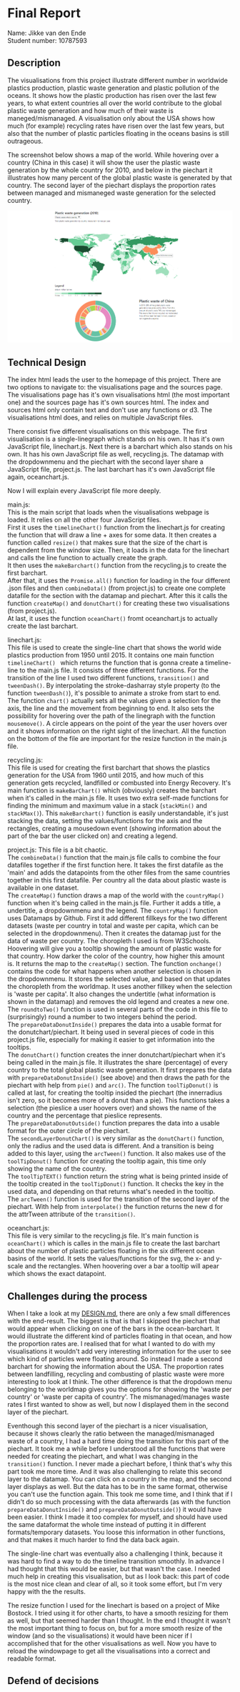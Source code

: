 # Final Report

Name: Jikke van den Ende  
Student number: 10787593

## Description
The visualisations from this project illustrate different number in worldwide plastics production, plastic waste generation and plastic pollution of the oceans. It shows how the plastic production has risen over the last few years, to what extent countries all over the world contribute to the global plastic waste generation and how much of their waste is maneged/mismanaged. A visualisation only about the USA shows how much (for example) recycling rates have risen over the last few years, but also that the number of plastic particles floating in the oceans basins is still outrageous.  

The screenshot below shows a map of the world. While hovering over a country (China in this case) it will show the user the plastic waste generation by the whole country for 2010, and below in the piechart it illustrates how many percent of the global plastic waste is generated by that country. The second layer of the piechart displays the proportion rates between managed and mismaneged waste generation for the selected country.

![alt text](/doc/reportScreenshot.png)  

## Technical Design  

The index html leads the user to the homepage of this project. There are two options to navigate to: the visualisations page and the sources page. The visualisations page has it's own visualisations html (the most important one) and the sources page has it's own sources html. The index and sources html only contain text and don't use any functions or d3. The visualisations html does, and  relies on multiple JavaScript files.  

There consist five different visualisations on this webpage. The first visualisation is a single-linegraph which stands on his own. It has it's own JavaScript file, linechart.js. Next there is a barchart which also stands on his own. It has his own JavaScript file as well, recycling.js. The datamap with the dropdownmenu and the piechart with the second layer share a JavaScript file, project.js. The last barchart has it's own JavaScript file again, oceanchart.js.  

Now I will explain every JavaScript file more deeply.  

main.js:  
This is the main script that loads when the visualisations webpage is loaded. It relies on all the other four JavaScript files.  
First it uses the `timelineChart()` function from the linechart.js for creating the function that will draw a line + axes for some data. It then creates a function called `resize()` that makes sure that the size of the chart is dependent from the window size. Then, it loads in the data for the linechart and calls the line function to actually create the graph.  
It then uses the `makeBarchart()` function from the recycling.js to create the first barchart.  
After that, it uses the `Promise.all()` function for loading in the four different .json files and then `combineData()` (from project.js) to create one complete datafile for the section with the datamap and piechart. After this it calls the function `createMap()` and `donutChart()` for creating these two visualisations (from project.js).  
At last, it uses the function `oceanChart()` fromt oceanchart.js to actually create the last barchart.

linechart.js:  
This file is used to create the single-line chart that shows the world wide plastics production from 1950 until 2015. It contains one main function `timelineChart() ` which returns the function that is gonna create a timeline-line to the main.js file. It consists of three different functions. For the transition of the line I used two different functions, `transition()` and `tweenDash()`. By interpolating the stroke-dasharray style property (to the function `tweenDash()`), it's possible to animate a stroke from start to end. The function `chart()` actually sets all the values given a selection for the axis, the line and the movement from beginning to end. It also sets the possibility for hovering over the path of the linegraph with the function `mousemove()`. A circle appears on the point of the year the user hovers over and it shows information on the right sight of the linechart. All the function on the bottom of the file are important for the resize function in the main.js file.

recycling.js:  
This file is used for creating the first barchart that shows the plastics generation for the USA from 1960 until 2015, and how much of this generation gets recycled, landfilled or combusted into Energy Recovery. It's main function is `makeBarChart()` which (obviously) creates the barchart when it's called in the main.js file. It uses two extra self-made functions for finding the minimum and maximum value in a stack (`stackMin()` and `stackMax()`). This `makeBarchart()` function is easily understandable, it's just stacking the data, setting the values/functions for the axis and the rectangles, creating a mousedown event (showing information about the part of the bar the user clicked on) and creating a legend.

project.js:
This file is a bit chaotic.  
The `combineData()` function that the main.js file calls to combine the four datafiles together if the first function here. It takes the first datafile as the 'main' and adds the datapoints from the other files from the same countries together in this first datafile. Per country all the data about plastic waste is available in one dataset.  
The `createMap()` function draws a map of the world with the `countryMap()` function when it's being called in the main.js file. Further it adds a title, a undertitle, a dropdownmenu and the legend. The `countryMap()` function uses Datamaps by Github. First it add different fillkeys for the two different datasets (waste per country in total and waste per capita,  which can be selected in the dropdownmenu). Then it creates the datamap just for the data of waste per country. The choropleth I used is from W3Schools. Hoovering will give you a tooltip showing the amount of plastic waste for that country. How darker the color of the country, how higher this amount is. It returns the map to the `createMap()` section. The function `onchange()` contains the code for what happens when another selection is chosen in the dropdownmenu. It stores the selected value, and based on that updates the choropleth from the worldmap. It uses another fillkey when the selection is 'waste per capita'. It also changes the undertitle (what information is shown in the datamap) and removes the old legend and creates a new one.  
The `roundtoTwo()` function is used in several parts of the code in this file to (surprisingly) round a number to two integers behind the period.  
The `prepareDataDonutInside()` prepares the data into a usable format for the donutchart/piechart. It being used in several pieces of code in this project.js file, especially for making it easier to get information into the tooltips.  
The `donutChart()` function creates the inner donutchart/piechart when it's being called in the main.js file. It illustrates the share (percentage) of every country to the total global plastic waste generation. It first prepares the data with `prepareDataDonutInside()` (see above) and then draws the path for the piechart with help from `pie()` and `arc()`. The function `toolTipDonut()` is called at last, for creating the tooltip insided the piechart (the innerradius isn't zero, so it becomes more of a donut than a pie). This functions takes a selection (the pieslice a user hoovers over) and shows the name of the country and the percentage that pieslice represents.  
The `prepareDataDonutOutside()` function prepares the data into a usable format for the outer circle of the piechart.  
The `secondLayerDonutChart()` is very similar as the `donutChart()` function, only the radius and the used data is different. And a transition is being added to this layer, using the `arcTween()` function.  It also makes use of the `toolTipDonut()` function for creating the tooltip again, this time only showing the name of the country.  
The `toolTipTEXT()` function return the string what is being printed inside of the tooltip created in the `toolTipDonut()` function. It checks the key in the used data, and depending on that returns what's needed in the tooltip.  
The `arcTween()` function is used for the transition of the second layer of the piechart. With help from `interpolate()` the function returns the new d for the attrTween attribute of the `transition()`.

oceanchart.js:  
This file is very similar to the recycling.js file. It's main function is `oceanChart()` which is calles in the main.js file to create the last barchart about the number of plastic particles floating in the six different ocean basins of the world. It sets the values/functions for the svg, the x- and y-scale and the rectangles. When hoovering over a bar a tooltip will apear which shows the exact datapoint.


## Challenges during the process  
When I take a look at my [DESIGN.md](DESIGN.md), there are only a few small differences with the end-result. The biggest is that is that I skipped the piechart that would appear when clicking on one of the bars in the ocean-barchart. It would illustrate the different kind of particles floating in that ocean, and how the proportion rates are. I realised that for what I wanted to do with my visualisations it wouldn't add very interesting information for the user to see which kind of particles were floating around. So instead I made a second barchart for showing the information about the USA. The proportion rates between landfilling, recycling and combusting of plastic waste were more interesting to look at I think. The other difference is that the dropdown menu belonging to the worldmap gives you the options for showing the 'waste per country' or 'waste per capita of country'. The mismanaged/manages waste rates I first wanted to show as well, but now I displayed them in the second layer of the piechart.

Eventhough this second layer of the piechart is a nicer visualisation, because it shows clearly the ratio between the managed/mismanaged waste of a country, I had a hard time doing the transition for this part of the piechart. It took me a while before I understood all the functions that were needed for creating the piechart, and what I was changing in the `transition()` function. I never made a piechart before, I think that's why this part took me more time. And it was also challenging to relate this second layer to the datamap. You can click on a country in the map, and the second layer displays as well. But the data has to be in the same format, otherwise you can't use the function again. This took me some time, and I think that if I didn't do so much processing with the data afterwards (as with the function `prepareDataDonutInside()` and `prepareDataDonutOutside()`) it would have been easier. I think I made it too complex for myself, and should have used the same dataformat the whole time instead of putting it in different formats/temporary datasets. You loose this information in other functions, and that makes it much harder to find the data back again.  

The single-line chart was eventually also a challenging I think, because it was hard to find a way to do the timeline transition smoothly. In advance I had thought that this would be easier, but that wasn't the case. I needed much help in creating this visualisation, but as I look back: this part of code is the most nice clean and clear of all, so it took some effort, but I'm very happy with the the results.  

The resize function I used for the linechart is based on a project of Mike Bostock. I tried using it for other charts, to have a smooth resizing for them as well, but that seemed harder than I thought. In the end I thought it wasn't the most important thing to focus on, but for a more smooth resize of the window (and so the visualisations) it would have been nicer if I accomplished that for the other visualisations as well. Now you have to reload the windowpage to get all the visualisations into a correct and readable format.

## Defend of decisions
